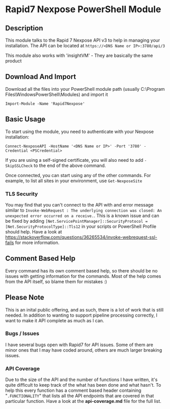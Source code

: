 # Rapid7 Nexpose PowerShell Module
## Description
This module talks to the Rapid 7 Nexpose API v3 to help in managing your installation.
The API can be located at `https://<DNS Name or IP>:3780/api/3`

This module also works with 'insightVM' - They are basically the same product


## Download And Import
Download all the files into your PowerShell module path (usually C:\Program Files\WindowsPowerShell\Modules) and import it

`Import-Module -Name 'Rapid7Nexpose'`

## Basic Usage
To start using the module, you need to authenticate with your Nexpose installation:

`Connect-NexposeAPI -HostName '<DNS Name or IP>' -Port '3780' -Credential <PSCredential>`

If you are using a self-signed certificate, you will also need to add `-SkipSSLCheck` to the end of the above command.

Once connected, you can start using any of the other commands.
For example, to list all sites in your environment, use `Get-NexposeSite`

### TLS Security
You may find that you can't connect to the API with and error message similar to `Invoke-WebRequest : The underlying connection was closed: An unexpected error occurred on a receive.`.  This is a known issue and can be fixed by adding `[Net.ServicePointManager]::SecurityProtocol = [Net.SecurityProtocolType]::Tls12` in your scripts or PowerShell Profile should help.  Have a look at https://stackoverflow.com/questions/36265534/invoke-webrequest-ssl-fails for more information.


## Comment Based Help
Every command has its own comment based help, so there should be no issues with getting information for the commands.
Most of the help comes from the API itself, so blame them for mistakes  :)


## Please Note
This is an inital public offering, and as such, there is a lot of work that is still needed.
In addition to wanting to support pipeline processing correctly, I want to make it API complete as much as I can.

### Bugs / Issues
I have several bugs open with Rapid7 for API issues.
Some of them are minor ones that I may have coded around, others are much larger breaking issues.

### API Coverage
Due to the size of the API and the number of functions I have written, it's quite difficult to keep track of the what has been done and what hasn't.  To help this every function has a comment based header containing "`.FUNCTIONALITY`"  that lists all the API endpoints that are covered in that particular function.  Have a look at the **api-coverage.md** file for the full list.

